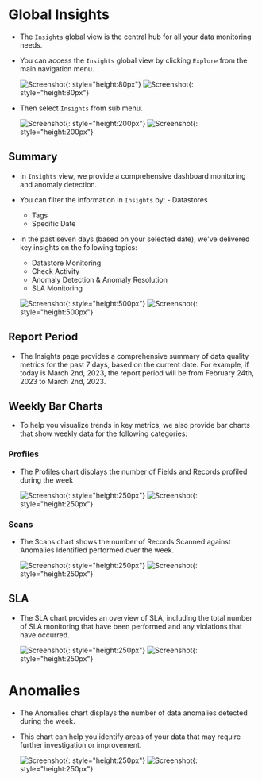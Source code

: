 # Global Insights

- The `Insights` global view is the central hub for all your data monitoring needs. 

- You can access the `Insights` global view by clicking `Explore` from the main navigation menu.

    ![Screenshot](../assets/insights/explore-light.png#only-light){: style="height:80px"}
    ![Screenshot](../assets/insights/explore-dark.png#only-dark){: style="height:80px"}

-  Then select `Insights` from sub menu.

    ![Screenshot](../assets/insights/explore-insights-light.png#only-light){: style="height:200px"}
    ![Screenshot](../assets/insights/explore-insights-dark.png#only-dark){: style="height:200px"}


## Summary

- In `Insights` view, we provide a comprehensive dashboard monitoring and anomaly detection.
- You can filter the information in `Insights` by:
      - Datastores
    - Tags
    - Specific Date

- In the past seven days (based on your selected date), we've delivered key insights on the following topics:

    - Datastore Monitoring
    - Check Activity
    - Anomaly Detection & Anomaly Resolution
    - SLA Monitoring

    ![Screenshot](../assets/insights/summary-light-3.png#only-light){: style="height:500px"}
    ![Screenshot](../assets/insights/summary-dark-3.png#only-dark){: style="height:500px"}

## Report Period

- The Insights page provides a comprehensive summary of data quality metrics for the past 7 days, based on the current date. For example, if today is March 2nd, 2023, the report period will be from February 24th, 2023 to March 2nd, 2023.

## Weekly Bar Charts

- To help you visualize trends in key metrics, we also provide bar charts that show weekly data for the following categories:

### Profiles

- The Profiles chart displays the number of Fields and Records profiled during the week

    ![Screenshot](../assets/insights/profile-chart-light.png#only-light){: style="height:250px"}
    ![Screenshot](../assets/insights/profile-chart-dark.png#only-dark){: style="height:250px"}

### Scans

- The Scans chart shows the number of Records Scanned against Anomalies Identified performed over the week.

    ![Screenshot](../assets/insights/scan-chart-light.png#only-light){: style="height:250px"}
    ![Screenshot](../assets/insights/scan-chart-dark.png#only-dark){: style="height:250px"}

## SLA

- The SLA chart provides an overview of SLA, including the total number of SLA monitoring that have been performed and any violations that have occurred. 

    ![Screenshot](../assets/insights/sla-chart-light.png#only-light){: style="height:250px"}
    ![Screenshot](../assets/insights/sla-chart-dark.png#only-dark){: style="height:250px"}

# Anomalies

- The Anomalies chart displays the number of data anomalies detected during the week.
- This chart can help you identify areas of your data that may require further investigation or improvement.

    ![Screenshot](../assets/insights/anomalies-chart-light.png#only-light){: style="height:250px"}
    ![Screenshot](../assets/insights/anomalies-chart-dark.png#only-dark){: style="height:250px"}

